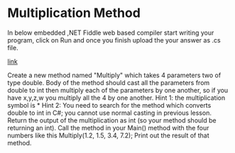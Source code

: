 # Multiplication Method

In below embedded ,NET Fiddle web based compiler start writing your program, click on Run and once you finish upload the your answer as .cs file.

[link](https://dotnetfiddle.net/qrDv6Q)

Create a new method named "Multiply" which takes 4 parameters two of type double.
Body of the method should cast all the parameters from double to int then multiply each of the parameters by one another, so if you have x,y,z,w you multiply all the 4 by one another.
Hint 1: the multiplication symbol is *
Hint 2: You need to search for the method which converts double to int in C#; you cannot use normal casting in previous lesson.
Return the output of the multiplication as int (so your method should be returning an int).
Call the method in your Main() method with the four numbers like this Multiply(1.2, 1.5, 3.4, 7.2); 
Print out the result of that method.
